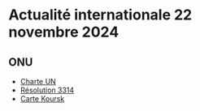 # Actualité internationale 22 novembre 2024

## ONU
- [Charte UN](https://www.un.org/fr/about-us/un-charter/full-text)
- [Résolution 3314](https://documents.un.org/doc/resolution/gen/nr0/740/75/pdf/nr074075.pdf)
- [Carte Koursk](https://www.diploweb.com/IMG/pdf/carte-offensive-ukraine-en-russie-a-koursk-6-aout-1-septembre-2024-grassaud-diploweb.pdf) 
